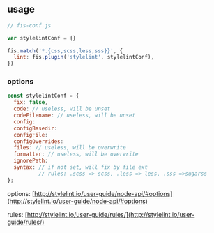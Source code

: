 <!-- markdownlint-disable MD002 MD041 -->

## usage

```js
// fis-conf.js

var stylelintConf = {}

fis.match('*.{css,scss,less,sss}}', {
  lint: fis.plugin('stylelint', stylelintConf),
})
```

### options

<!-- prettier-ignore-start -->

```js
const stylelintConf = {
  fix: false,
  code: // useless, will be unset
  codeFilename: // useless, will be unset
  config:
  configBasedir:
  configFile:
  configOverrides:
  files: // useless, will be overwrite
  formatter: // useless, will be overwrite
  ignorePath:
  syntax: // if not set, will fix by file ext
          // rules: .scss => scss, .less => less, .sss =>sugarss
};
```

<!-- prettier-ignore-start -->

options: [http://stylelint.io/user-guide/node-api/#options](http://stylelint.io/user-guide/node-api/#options)

rules: [http://stylelint.io/user-guide/rules/](http://stylelint.io/user-guide/rules/)
